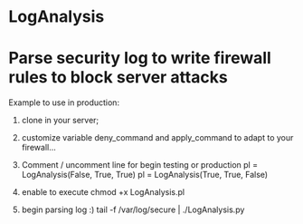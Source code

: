 # LogAnalysis
# Parse security log to write firewall rules to block server attacks

Example to use in production:

1) clone in your server;

2) customize variable deny_command and apply_command
to adapt to your firewall...

3) Comment / uncomment line for begin testing or production
pl = LogAnalysis(False, True, True)
pl = LogAnalysis(True, True, False)

4) enable to execute
chmod +x LogAnalysis.pl

5) begin parsing log :)
tail -f /var/log/secure | ./LogAnalysis.py

